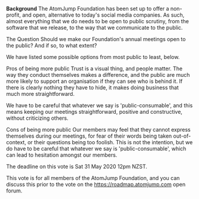 **Background**
The AtomJump Foundation has been set up to offer a non-profit, and open, alternative to today's social media companies. As such, almost everything that we do needs to be open to public scrutiny, from the software that we release, to the way that we communicate to the public.

The Question
Should we make our Foundation's annual meetings open to the public? And if so, to what extent?

We have listed some possible options from most public to least, below.

Pros of being more public
Trust is a visual thing, and people matter. The way they conduct themselves makes a difference, and the public are much more likely to support an organisation if they can see who is behind it. If there is clearly nothing they have to hide, it makes doing business that much more straightforward.

We have to be careful that whatever we say is 'public-consumable', and this means keeping our meetings straightforward, positive and constructive, without criticizing others.

Cons of being more public
Our members may feel that they cannot express themselves during our meetings, for fear of their words being taken out-of-context, or their questions being too foolish. This is not the intention, but we do have to be careful that whatever we say is 'public-consumable', which can lead to hesitation amongst our members.

The deadline on this vote is Sat 31 May 2020  12pm NZST.

This vote is for all members of the AtomJump Foundation, and you can discuss this prior to the vote on the https://roadmap.atomjump.com open forum.
